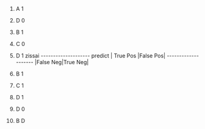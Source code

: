 1. A 1
2. D 0
3. B 1
4. C 0
5. D 1
                zissai
        --------------------
predict | True Pos  |False  Pos| 
        --------------------
        |False Neg|True Neg| 

6. B 1
7. C 1
8. D 1 
9. D 0
10. B D